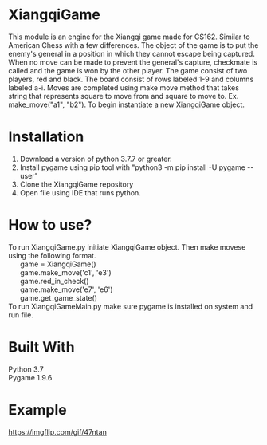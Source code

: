 # XiangqiGame
This module is an engine for the Xiangqi game made for CS162. Similar to American Chess with a few differences.
The object of the game is to put the enemy's general in a position in which they cannot escape being captured. When no move can be made to prevent the general's capture, checkmate is called and the game is won by the other player. The game consist of two players, red and black. The board consist of rows labeled 1-9 and columns labeled a-i. Moves are completed using make move method that takes string that represents square to move from and square to move to. Ex. make_move("a1", "b2"). To begin instantiate a new XiangqiGame object.

# Installation 
1. Download a version of python 3.7.7 or greater. 
2. Install pygame using pip tool with "python3 -m pip install -U pygame --user"
2. Clone the XiangqiGame repository 
3. Open file using IDE that runs python.

# How to use?
To run XiangqiGame.py initiate XiangqiGame object. Then make movese using the following format.  
&nbsp;&nbsp;&nbsp;&nbsp;&nbsp;&nbsp;game = XiangqiGame()  
&nbsp;&nbsp;&nbsp;&nbsp;&nbsp;&nbsp;game.make_move('c1', 'e3')  
&nbsp;&nbsp;&nbsp;&nbsp;&nbsp;&nbsp;game.red_in_check()   
&nbsp;&nbsp;&nbsp;&nbsp;&nbsp;&nbsp;game.make_move('e7', 'e6')  
&nbsp;&nbsp;&nbsp;&nbsp;&nbsp;&nbsp;game.get_game_state()  
To run XiangqiGameMain.py make sure pygame is installed on system and run file.

# Built With 
Python 3.7         
Pygame 1.9.6

# Example 
https://imgflip.com/gif/47ntan
